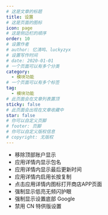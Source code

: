 ```yaml
---
# 这是文章的标题
title: 设置
# 这是页面的图标
icon: page
# 这是侧边栏的顺序
order: 10
# 设置作者
# author: 忆清鸣、luckyzyx
# 设置写作时间
# date: 2020-01-01
# 一个页面可以有多个分类
category:
  - 模块功能
# 一个页面可以有多个标签
tag:
  - 模块功能
# 此页面会在文章列表置顶
sticky: false
# 此页面会出现在文章收藏中
star: false
# 你可以自定义页脚
# footer: 页脚
# 你可以自定义版权信息
# copyright: 无版权
---
```


- 移除顶部账户显示
- 应用详情内显示包名
- 应用详情内显示最后更新时间
- 应用详情内启用长按复制
- 点击应用详情内图标打开商店APP页面
- 强制显示低亮无频闪护眼
- 强制显示设置底部 Google
- 禁用 CN 特供版设置
